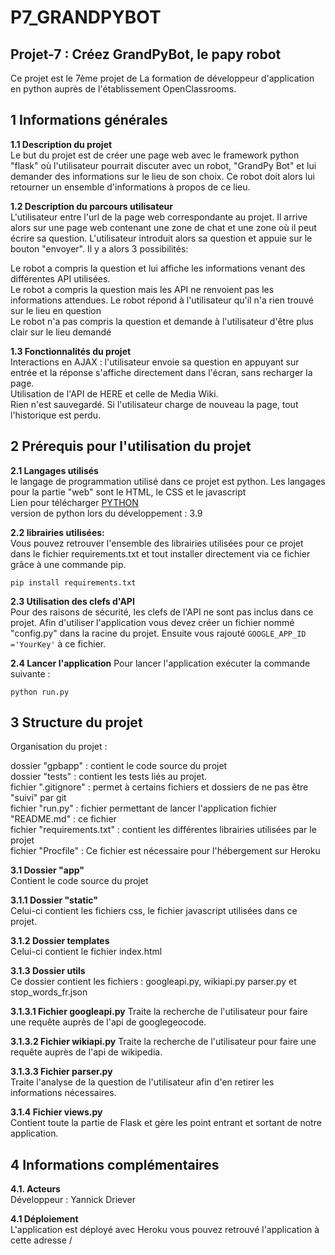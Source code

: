 
# P7_GRANDPYBOT  
  

## **Projet-7 : Créez GrandPyBot, le papy robot**

Ce projet est le 7ème projet de La formation de développeur d'application en python auprès de l'établissement OpenClassrooms.  
  

## 1 Informations générales

  
**1.1 Description du projet**  
Le but du projet est de créer une page web avec le framework python "flask" où l'utilisateur pourrait discuter avec un robot, "GrandPy Bot" et lui demander des informations sur le lieu de son choix. Ce robot doit alors lui retourner un ensemble d'informations à propos de ce lieu.  
  
**1.2 Description du parcours utilisateur**  
L'utilisateur entre l'url de la page web correspondante au projet. Il arrive alors sur une page web contenant une zone de chat et une zone où il peut écrire sa question. L'utilisateur introduit alors sa question et appuie sur le bouton "envoyer". Il y a alors 3 possibilités:  
  
Le robot a compris la question et lui affiche les informations venant des différentes API utilisées.  
Le robot a compris la question mais les API ne renvoient pas les informations attendues. Le robot répond à l'utilisateur qu'il n'a rien trouvé sur le lieu en question  
Le robot n'a pas compris la question et demande à l'utilisateur d'être plus clair sur le lieu demandé  

**1.3 Fonctionnalités du projet**  
Interactions en AJAX : l'utilisateur envoie sa question en appuyant sur entrée et la réponse s'affiche directement dans l'écran, sans recharger la page.  
Utilisation de l'API de HERE et celle de Media Wiki.  
Rien n'est sauvegardé. Si l'utilisateur charge de nouveau la page, tout l'historique est perdu.  


## 2 Prérequis pour l'utilisation du projet

**2.1 Langages utilisés**  
le langage de programmation utilisé dans ce projet est python. Les langages pour la partie "web" sont le HTML, le CSS et le javascript  
Lien pour télécharger [PYTHON](https://www.python.org/downloads/)  
version de python lors du développement : 3.9
  
**2.2 librairies utilisées:**  
Vous pouvez retrouver l'ensemble des librairies utilisées pour ce projet dans le fichier requirements.txt et tout installer directement via ce fichier grâce à une commande pip.  

    pip install requirements.txt

  
**2.3 Utilisation des clefs d'API**  
Pour des raisons de sécurité, les clefs de l'API ne sont pas inclus dans ce projet. Afin d'utiliser l'application vous devez créer un fichier nommé "config.py" dans la racine du projet. Ensuite vous rajouté `GOOGLE_APP_ID ='YourKey'`  à ce fichier. 

**2.4 Lancer l'application**
Pour lancer l'application exécuter la commande suivante :

    python run.py

  

## 3 Structure du projet

Organisation du projet : 
  
dossier "gpbapp" : contient le code source du projet  
dossier "tests" : contient les tests liés au projet.  
fichier ".gitignore" : permet à certains fichiers et dossiers de ne pas être "suivi" par git  
fichier "run.py" : fichier permettant de lancer l'application
fichier "README.md" : ce fichier  
fichier "requirements.txt" : contient les différentes librairies utilisées par le projet  
fichier "Procfile" : Ce fichier est nécessaire pour l'hébergement sur Heroku

**3.1 Dossier "app"**  
Contient le code source du projet  
  
**3.1.1 Dossier "static"**  
Celui-ci contient les fichiers css, le fichier javascript  utilisées dans ce projet. 
  
**3.1.2 Dossier templates**  
Celui-ci contient le fichier index.html
  
**3.1.3 Dossier utils**  
Ce dossier contient les fichiers : googleapi.py, wikiapi.py parser.py et stop_words_fr.json 
 
**3.1.3.1 Fichier googleapi.py**
Traite la recherche de l'utilisateur pour faire une requête auprès de l'api de googlegeocode.

**3.1.3.2 Fichier wikiapi.py**
Traite la recherche de l'utilisateur pour faire une requête auprès de l'api de wikipedia.
  
**3.1.3.3 Fichier parser.py**  
Traite l'analyse de la question de l'utilisateur afin d'en retirer les informations nécessaires.  
  
**3.1.4 Fichier views.py**  
Contient toute la partie de Flask et gère les point entrant et sortant de notre application.
  
  

## 4 Informations complémentaires

**4.1. Acteurs**  
Développeur : Yannick Driever
  
**4.1 Déploiement**  
L'application est déployé avec Heroku vous pouvez retrouvé l'application à cette adresse /  
  